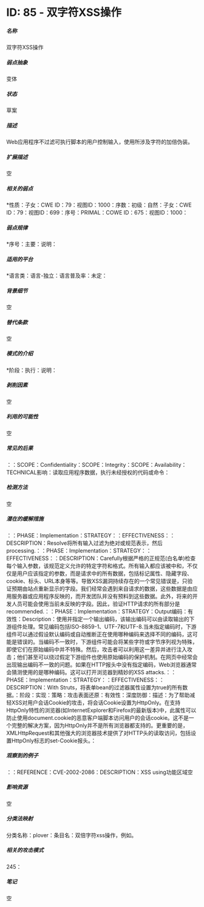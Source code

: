 # ID: 85 - 双字符XSS操作
<h5>名称</h5>双字符XSS操作
<h5>弱点抽象</h5>变体
<h5>状态</h5>草案
<h5>描述</h5>Web应用程序不过滤可执行脚本的用户控制输入，使用所涉及字符的加倍伪装。
<h5>扩展描述</h5>空
<h5>相关的弱点</h5>*性质：子女：CWE ID：79：视图ID：1000：序数：初级：自然：子女：CWE ID：79：视图ID：699：序号：PRIMAL：COWE ID：675：视图ID：1000：
<h5>弱点规律</h5>*序号：主要：说明：
<h5>适用的平台</h5>*语言类：语言-独立：语言普及率：未定：
<h5>背景细节</h5>空
<h5>替代条款</h5>空
<h5>模式的介绍</h5>*阶段：执行：说明：
<h5>剥削因素</h5>空
<h5>利用的可能性</h5>空
<h5>常见的后果</h5>：：SCOPE：Confidentiality：SCOPE：Integrity：SCOPE：Availability：TECHNICAL影响：读取应用程序数据，执行未经授权的代码或命令：
<h5>检测方法</h5>空
<h5>潜在的缓解措施</h5>：：PHASE：Implementation：STRATEGY：：EFFECTIVENESS：：DESCRIPTION：Resolve将所有输入过滤为绝对或规范表示，然后processing.：：PHASE：Implementation：STRATEGY：：EFFECTIVENESS：：DESCRIPTION：Carefully根据严格的正规范(白名单)检查每个输入参数，该规范定义允许的特定字符和格式。所有输入都应该被中和，不仅仅是用户应该指定的参数，而是请求中的所有数据，包括标记属性、隐藏字段、cookie、标头、URL本身等等。导致XSS漏洞持续存在的一个常见错误是，只验证预期由站点重新显示的字段。我们经常会遇到来自请求的数据，这些数据是由应用服务器或应用程序反映的，而开发团队并没有预料到这些数据。此外，将来的开发人员可能会使用当前未反映的字段。因此，验证HTTP请求的所有部分是recommended.：：PHASE：Implementation：STRATEGY：Output编码：有效性：Description：使用并指定一个输出编码，该输出编码可以由读取输出的下游组件处理。常见编码包括ISO-8859-1、UTF-7和UTF-8.当未指定编码时，下游组件可以通过假设默认编码或自动推断正在使用哪种编码来选择不同的编码，这可能是错误的。当编码不一致时，下游组件可能会将某些字符或字节序列视为特殊，即使它们在原始编码中并不特殊。然后，攻击者可以利用这一差异并进行注入攻击；他们甚至可以绕过假定下游组件也使用原始编码的保护机制。在网页中经常会出现输出编码不一致的问题。如果在HTTP报头中没有指定编码，Web浏览器通常会猜测使用的是哪种编码。这可以打开浏览器到精妙的XSS attacks.：：PHASE：Implementation：STRATEGY：：EFFECTIVENESS：：DESCRIPTION：With Struts，将表单bean的过滤器属性设置为true的所有数据。：阶段：实现：策略：攻击表面还原：有效性：深度防御：描述：为了帮助减轻XSS对用户会话Cookie的攻击，将会话Cookie设置为HttpOnly。在支持HttpOnly特性的浏览器(如InternetExplorer和Firefox的最新版本)中，此属性可以防止使用document.cookie的恶意客户端脚本访问用户的会话cookie。这不是一个完整的解决方案，因为HttpOnly并不是所有浏览器都支持的。更重要的是，XMLHttpRequest和其他强大的浏览器技术提供了对HTTP头的读取访问，包括设置HttpOnly标志的set-Cookie报头。：
<h5>观察到的例子</h5>：：REFERENCE：CVE-2002-2086：DESCRIPTION：XSS using<script.：LINK：https：//cve.mitre.org/cgi-bin/cvename.cgi？name=CVE-2002-2086REFERENCE：CVE-2000-0116：DESCRIPTION：Encoded javascript in IMG tag.：LINK：https：//cve.mitre.org/cgi-bin/cvename.cgi？name=CVE-2000-0116REFERENCE：CVE-2001-1157：DESCRIPTION：Extra<in front of SCRIPT tag.：LINK：https：//cve.mitre.org/cgi-bin/cvename.cgi？name=CVE-2001-1157
<h5>功能区域</h5>空
<h5>影响资源</h5>空
<h5>分类法映射</h5>分类名称：plover：条目名：双倍字符xss操作，例如。
<h5>相关的攻击模式</h5>245：
<h5>笔记</h5>空

